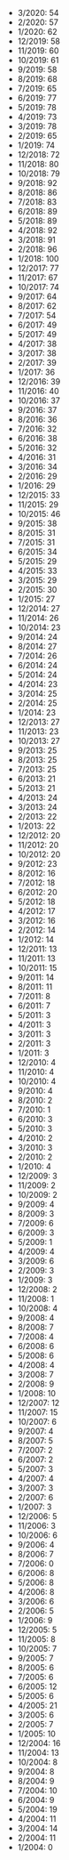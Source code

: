 *  3/2020: 54
*  2/2020: 57
*  1/2020: 62
*  12/2019: 58
*  11/2019: 60
*  10/2019: 61
*  9/2019: 58
*  8/2019: 68
*  7/2019: 65
*  6/2019: 77
*  5/2019: 78
*  4/2019: 73
*  3/2019: 78
*  2/2019: 65
*  1/2019: 74
*  12/2018: 72
*  11/2018: 80
*  10/2018: 79
*  9/2018: 92
*  8/2018: 86
*  7/2018: 83
*  6/2018: 89
*  5/2018: 89
*  4/2018: 92
*  3/2018: 91
*  2/2018: 96
*  1/2018: 100
*  12/2017: 77
*  11/2017: 67
*  10/2017: 74
*  9/2017: 64
*  8/2017: 62
*  7/2017: 54
*  6/2017: 49
*  5/2017: 49
*  4/2017: 38
*  3/2017: 38
*  2/2017: 39
*  1/2017: 36
*  12/2016: 39
*  11/2016: 40
*  10/2016: 37
*  9/2016: 37
*  8/2016: 36
*  7/2016: 32
*  6/2016: 38
*  5/2016: 32
*  4/2016: 31
*  3/2016: 34
*  2/2016: 29
*  1/2016: 29
*  12/2015: 33
*  11/2015: 29
*  10/2015: 46
*  9/2015: 38
*  8/2015: 31
*  7/2015: 31
*  6/2015: 34
*  5/2015: 29
*  4/2015: 33
*  3/2015: 29
*  2/2015: 30
*  1/2015: 27
*  12/2014: 27
*  11/2014: 26
*  10/2014: 23
*  9/2014: 24
*  8/2014: 27
*  7/2014: 26
*  6/2014: 24
*  5/2014: 24
*  4/2014: 23
*  3/2014: 25
*  2/2014: 25
*  1/2014: 23
*  12/2013: 27
*  11/2013: 23
*  10/2013: 27
*  9/2013: 25
*  8/2013: 25
*  7/2013: 25
*  6/2013: 21
*  5/2013: 21
*  4/2013: 24
*  3/2013: 24
*  2/2013: 22
*  1/2013: 22
*  12/2012: 20
*  11/2012: 20
*  10/2012: 20
*  9/2012: 23
*  8/2012: 16
*  7/2012: 18
*  6/2012: 20
*  5/2012: 18
*  4/2012: 17
*  3/2012: 16
*  2/2012: 14
*  1/2012: 14
*  12/2011: 13
*  11/2011: 13
*  10/2011: 15
*  9/2011: 14
*  8/2011: 11
*  7/2011: 8
*  6/2011: 7
*  5/2011: 3
*  4/2011: 3
*  3/2011: 3
*  2/2011: 3
*  1/2011: 3
*  12/2010: 4
*  11/2010: 4
*  10/2010: 4
*  9/2010: 4
*  8/2010: 2
*  7/2010: 1
*  6/2010: 3
*  5/2010: 3
*  4/2010: 2
*  3/2010: 3
*  2/2010: 2
*  1/2010: 4
*  12/2009: 3
*  11/2009: 2
*  10/2009: 2
*  9/2009: 4
*  8/2009: 3
*  7/2009: 6
*  6/2009: 3
*  5/2009: 1
*  4/2009: 4
*  3/2009: 6
*  2/2009: 3
*  1/2009: 3
*  12/2008: 2
*  11/2008: 1
*  10/2008: 4
*  9/2008: 4
*  8/2008: 7
*  7/2008: 4
*  6/2008: 6
*  5/2008: 6
*  4/2008: 4
*  3/2008: 7
*  2/2008: 9
*  1/2008: 10
*  12/2007: 12
*  11/2007: 15
*  10/2007: 6
*  9/2007: 4
*  8/2007: 5
*  7/2007: 2
*  6/2007: 2
*  5/2007: 3
*  4/2007: 4
*  3/2007: 3
*  2/2007: 6
*  1/2007: 3
*  12/2006: 5
*  11/2006: 3
*  10/2006: 6
*  9/2006: 4
*  8/2006: 7
*  7/2006: 0
*  6/2006: 8
*  5/2006: 8
*  4/2006: 8
*  3/2006: 6
*  2/2006: 5
*  1/2006: 9
*  12/2005: 5
*  11/2005: 8
*  10/2005: 7
*  9/2005: 7
*  8/2005: 6
*  7/2005: 6
*  6/2005: 12
*  5/2005: 6
*  4/2005: 21
*  3/2005: 6
*  2/2005: 7
*  1/2005: 10
*  12/2004: 16
*  11/2004: 13
*  10/2004: 8
*  9/2004: 8
*  8/2004: 9
*  7/2004: 10
*  6/2004: 9
*  5/2004: 19
*  4/2004: 11
*  3/2004: 14
*  2/2004: 11
*  1/2004: 0